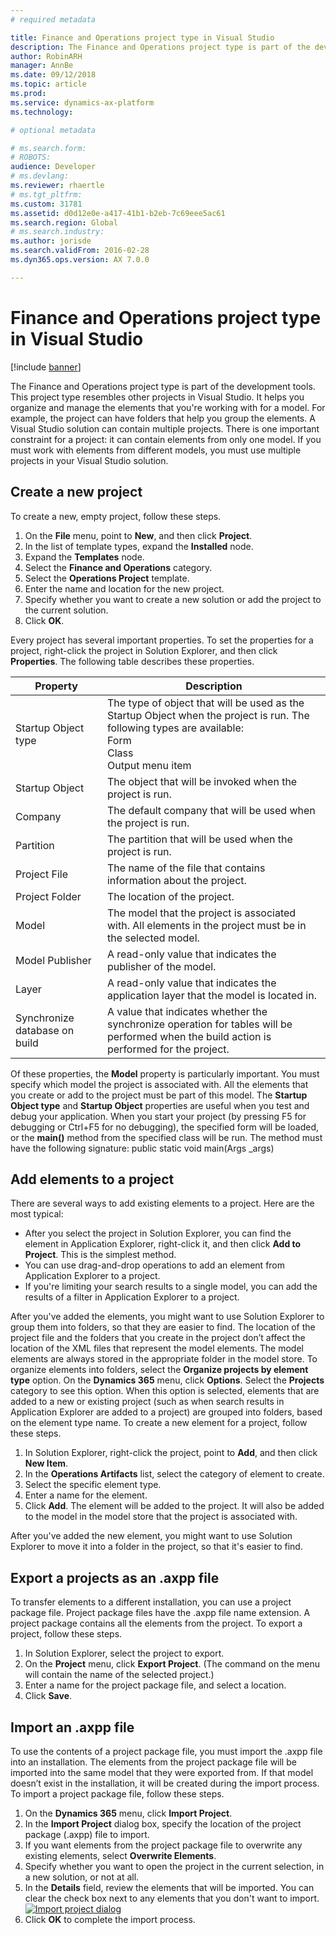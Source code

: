 ```yaml
---
# required metadata

title: Finance and Operations project type in Visual Studio
description: The Finance and Operations project type is part of the development tools. 
author: RobinARH
manager: AnnBe
ms.date: 09/12/2018
ms.topic: article
ms.prod: 
ms.service: dynamics-ax-platform
ms.technology: 

# optional metadata

# ms.search.form: 
# ROBOTS: 
audience: Developer
# ms.devlang: 
ms.reviewer: rhaertle
# ms.tgt_pltfrm: 
ms.custom: 31781
ms.assetid: d0d12e0e-a417-41b1-b2eb-7c69eee5ac61
ms.search.region: Global
# ms.search.industry: 
ms.author: jorisde
ms.search.validFrom: 2016-02-28
ms.dyn365.ops.version: AX 7.0.0

---
```


# Finance and Operations project type in Visual Studio

[!include [banner](../includes/banner.md)]

The Finance and Operations project type is part of the development tools. This project type resembles other projects in Visual Studio. It helps you organize and manage the elements that you're working with for a model. For example, the project can have folders that help you group the elements. A Visual Studio solution can contain multiple projects. There is one important constraint for a project: it can contain elements from only one model. If you must work with elements from different models, you must use multiple projects in your Visual Studio solution.

## Create a new project

To create a new, empty project, follow these steps.

1. On the **File** menu, point to **New**, and then click **Project**.
2. In the list of template types, expand the **Installed** node.
3. Expand the **Templates** node.
4. Select the **Finance and Operations** category.
5. Select the **Operations Project** template.
6. Enter the name and location for the new project.
7. Specify whether you want to create a new solution or add the project to the current solution.
8. Click **OK**.

Every project has several important properties. To set the properties for a project, right-click the project in Solution Explorer, and then click **Properties**. The following table describes these properties.

Property | Description
---|---
Startup Object type | The type of object that will be used as the Startup Object when the project is run. The following types are available:<br>Form<br>Class<br>Output menu item
|Startup Object | The object that will be invoked when the project is run.
|Company | The default company that will be used when the project is run.
|Partition | The partition that will be used when the project is run.
|Project File | The name of the file that contains information about the project.
|Project Folder | The location of the project.
|Model | The model that the project is associated with. All elements in the project must be in the selected model.
|Model Publisher | A read-only value that indicates the publisher of the model.
|Layer | A read-only value that indicates the application layer that the model is located in.
|Synchronize database on build | A value that indicates whether the synchronize operation for tables will be performed when the build action is performed for the project.

Of these properties, the **Model** property is particularly important. You must specify which model the project is associated with. All the elements that you create or add to the project must be part of this model. The **Startup Object type** and **Startup Object** properties are useful when you test and debug your application. When you start your project (by pressing F5 for debugging or Ctrl+F5 for no debugging), the specified form will be loaded, or the **main()** method from the specified class will be run. The method must have the following signature: public static void main(Args \_args)

## Add elements to a project

There are several ways to add existing elements to a project. Here are the most typical:

- After you select the project in Solution Explorer, you can find the element in Application Explorer, right-click it, and then click **Add to Project**. This is the simplest method.
- You can use drag-and-drop operations to add an element from Application Explorer to a project.
- If you're limiting your search results to a single model, you can add the results of a filter in Application Explorer to a project.

After you've added the elements, you might want to use Solution Explorer to group them into folders, so that they are easier to find. The location of the project file and the folders that you create in the project don’t affect the location of the XML files that represent the model elements. The model elements are always stored in the appropriate folder in the model store. To organize elements into folders, select the **Organize projects by element type** option. On the **Dynamics 365** menu, click **Options**. Select the **Projects** category to see this option. When this option is selected, elements that are added to a new or existing project (such as when search results in Application Explorer are added to a project) are grouped into folders, based on the element type name. To create a new element for a project, follow these steps.

1. In Solution Explorer, right-click the project, point to **Add**, and then click **New Item**.
2. In the **Operations Artifacts** list, select the category of element to create.
3. Select the specific element type.
4. Enter a name for the element.
5. Click **Add**. The element will be added to the project. It will also be added to the model in the model store that the project is associated with.

After you've added the new element, you might want to use Solution Explorer to move it into a folder in the project, so that it's easier to find.

## Export a projects as an .axpp file

To transfer elements to a different installation, you can use a project package file. Project package files have the .axpp file name extension. A project package contains all the elements from the project. To export a project, follow these steps.

1. In Solution Explorer, select the project to export.
2. On the **Project** menu, click **Export Project**. (The command on the menu will contain the name of the selected project.)
3. Enter a name for the project package file, and select a location.
4. Click **Save**.

## Import an .axpp file

To use the contents of a project package file, you must import the .axpp file into an installation. The elements from the project package file will be imported into the same model that they were exported from. If that model doesn’t exist in the installation, it will be created during the import process. To import a project package file, follow these steps.

1. On the **Dynamics 365** menu, click **Import Project**.
2. In the **Import Project** dialog box, specify the location of the project package (.axpp) file to import.
3. If you want elements from the project package file to overwrite any existing elements, select **Overwrite Elements**.
4. Specify whether you want to open the project in the current selection, in a new solution, or not at all.
5. In the **Details** field, review the elements that will be imported. You can clear the check box next to any elements that you don't want to import. [![Import project dialog](./media/17_devotoolsconcept.png)](./media/17_devotoolsconcept.png)
6. Click **OK** to complete the import process.
